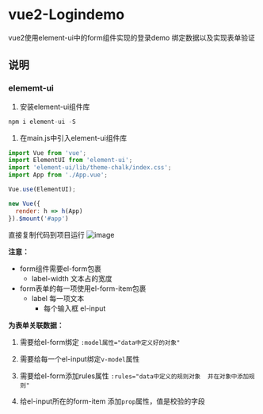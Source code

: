 # vue2-Logindemo
vue2使用element-ui中的form组件实现的登录demo 绑定数据以及实现表单验证

## 说明
### elememt-ui

1. 安装element-ui组件库

```js
npm i element-ui -S
```

1. 在main.js中引入element-ui组件库

```js
import Vue from 'vue';
import ElementUI from 'element-ui';
import 'element-ui/lib/theme-chalk/index.css';
import App from './App.vue';

Vue.use(ElementUI);

new Vue({
  render: h => h(App)
}).$mount('#app')
```



直接复制代码到项目运行
![image](https://user-images.githubusercontent.com/59304678/173772653-d5b8f6dd-a4ee-4ede-aac8-79eef6434cf1.png)


**注意：**

- form组件需要el-form包裹
    - label-width  文本占的宽度
- form表单的每一项使用el-form-item包裹
    - label 每一项文本
        - 每个输入框  el-input
        

**为表单关联数据：**

1. 需要给el-form绑定 `:model属性="data中定义好的对象"`

2. 需要给每一个el-input绑定`v-model`属性

3. 需要给el-form添加rules属性 `:rules="data中定义的规则对象  并在对象中添加规则"`

4. 给el-input所在的form-item 添加`prop`属性，值是校验的字段
